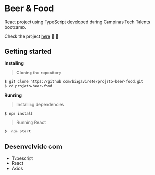 # Beer & Food

React project using TypeScript developed during Campinas Tech Talents bootcamp.

Check the project <a href="https://biagavirete.github.io/projeto-beer-food">here</a> :beer: :falafel: 

## Getting started

**Installing**
>Cloning the repository

```bash
$ git clone https://github.com/biagavirete/projeto-beer-food.git
$ cd projeto-beer-food
```

**Running**
> Installing dependencies

```bash
$ npm install
```

> Running React

```bash
$  npm start
```

## Desenvolvido com

* Typescript
* React
* Axios
